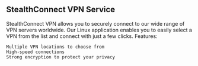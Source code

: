 ## StealthConnect VPN Service


StealthConnect VPN allows you to securely connect to our wide range of VPN servers worldwide. Our Linux application enables you to easily select a VPN from the list and connect with just a few clicks.
Features:

    Multiple VPN locations to choose from
    High-speed connections
    Strong encryption to protect your privacy
  


